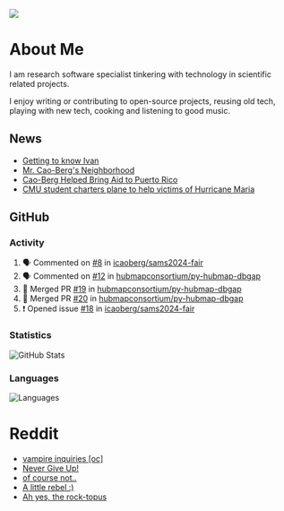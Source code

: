 ![](https://komarev.com/ghpvc/?username=icaoberg)

# About Me
I am research software specialist tinkering with technology in scientific related projects.

I enjoy writing or contributing to open-source projects, reusing old tech, playing with new tech, cooking and listening to good music.

## News
* [Getting to know Ivan](https://www.psc.edu/ivan-inside-psc-spotlight-2/)
* [Mr. Cao-Berg's Neighborhood](https://www.cmu.edu/engage/about-us/news/alumni/profile-cao-berg.html)
* [Cao-Berg Helped Bring Aid to Puerto Rico](https://www.cmu.edu/piper/news/archives/2018/february/ivan-cao-berg.html)
* [CMU student charters plane to help victims of Hurricane Maria](http://thetartan.org/2017/10/30/news/puerto-rico-aid)

## GitHub
### Activity
<!--START_SECTION:activity-->
1. 🗣 Commented on [#8](https://github.com/icaoberg/sams2024-fair/issues/8#issuecomment-2225995322) in [icaoberg/sams2024-fair](https://github.com/icaoberg/sams2024-fair)
2. 🗣 Commented on [#12](https://github.com/hubmapconsortium/py-hubmap-dbgap/issues/12#issuecomment-2225727552) in [hubmapconsortium/py-hubmap-dbgap](https://github.com/hubmapconsortium/py-hubmap-dbgap)
3. 🎉 Merged PR [#19](https://github.com/hubmapconsortium/py-hubmap-dbgap/pull/19) in [hubmapconsortium/py-hubmap-dbgap](https://github.com/hubmapconsortium/py-hubmap-dbgap)
4. 🎉 Merged PR [#20](https://github.com/hubmapconsortium/py-hubmap-dbgap/pull/20) in [hubmapconsortium/py-hubmap-dbgap](https://github.com/hubmapconsortium/py-hubmap-dbgap)
5. ❗ Opened issue [#18](https://github.com/icaoberg/sams2024-fair/issues/18) in [icaoberg/sams2024-fair](https://github.com/icaoberg/sams2024-fair)
<!--END_SECTION:activity-->

### Statistics
![GitHub Stats](https://github-readme-stats.vercel.app/api?username=icaoberg&count_private=true&show_icons=true)

### Languages
![Languages](https://github-readme-stats.vercel.app/api/top-langs/?username=icaoberg&show_icons=true&langs_count=10&hide=HTML,C,CSS,M)

# Reddit
<!-- BLOG-POST-LIST:START -->
- [vampire inquiries [oc]](https://www.reddit.com/r/u_icaoberg/comments/1705gy9/vampire_inquiries_oc/)
- [Never Give Up!](https://www.reddit.com/r/u_icaoberg/comments/13mcab5/never_give_up/)
- [of course not..](https://www.reddit.com/r/u_icaoberg/comments/13mc9h5/of_course_not/)
- [A little rebel :&rpar;](https://www.reddit.com/r/u_icaoberg/comments/13mc6yc/a_little_rebel/)
- [Ah yes, the rock-topus](https://www.reddit.com/r/u_icaoberg/comments/13mc4xk/ah_yes_the_rocktopus/)
<!-- BLOG-POST-LIST:END -->
